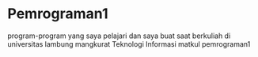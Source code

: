 # Pemrograman1
program-program yang saya pelajari dan saya buat saat berkuliah di universitas lambung mangkurat Teknologi Informasi matkul pemrograman1
